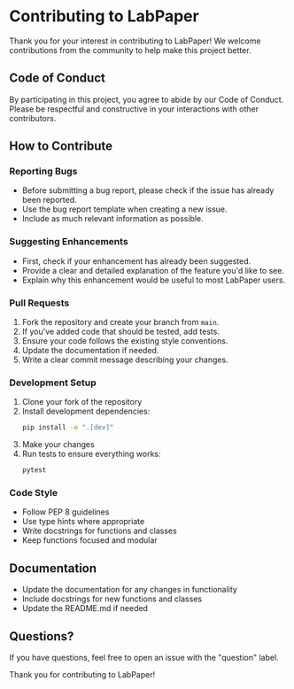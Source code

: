 # Contributing to LabPaper

Thank you for your interest in contributing to LabPaper! We welcome contributions from the community to help make this project better.

## Code of Conduct

By participating in this project, you agree to abide by our Code of Conduct. Please be respectful and constructive in your interactions with other contributors.

## How to Contribute

### Reporting Bugs

- Before submitting a bug report, please check if the issue has already been reported.
- Use the bug report template when creating a new issue.
- Include as much relevant information as possible.

### Suggesting Enhancements

- First, check if your enhancement has already been suggested.
- Provide a clear and detailed explanation of the feature you'd like to see.
- Explain why this enhancement would be useful to most LabPaper users.

### Pull Requests

1. Fork the repository and create your branch from `main`.
2. If you've added code that should be tested, add tests.
3. Ensure your code follows the existing style conventions.
4. Update the documentation if needed.
5. Write a clear commit message describing your changes.

### Development Setup

1. Clone your fork of the repository
2. Install development dependencies:
   ```bash
   pip install -e ".[dev]"
   ```
3. Make your changes
4. Run tests to ensure everything works:
   ```bash
   pytest
   ```

### Code Style

- Follow PEP 8 guidelines
- Use type hints where appropriate
- Write docstrings for functions and classes
- Keep functions focused and modular

## Documentation

- Update the documentation for any changes in functionality
- Include docstrings for new functions and classes
- Update the README.md if needed

## Questions?

If you have questions, feel free to open an issue with the "question" label.

Thank you for contributing to LabPaper! 